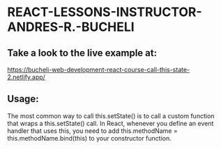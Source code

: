 # REACT-LESSONS-INSTRUCTOR-ANDRES-R.-BUCHELI

## Take a look to the live example at:
https://bucheli-web-development-react-course-call-this-state-2.netlify.app/

## Usage:
The most common way to call this.setState() is to call a custom function that wraps a this.setState() call.
In React, whenever you define an event handler that uses this, you need to add this.methodName = this.methodName.bind(this) to your constructor function.
